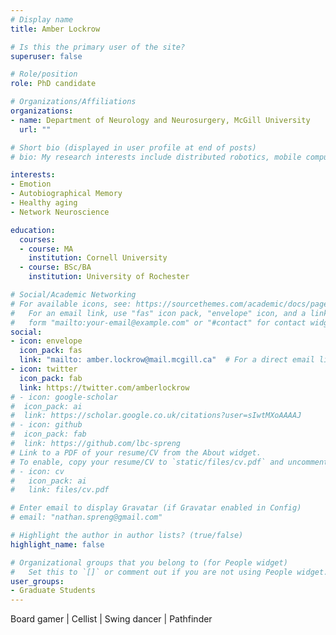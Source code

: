 ```yaml
---
# Display name
title: Amber Lockrow

# Is this the primary user of the site?
superuser: false

# Role/position
role: PhD candidate

# Organizations/Affiliations
organizations:
- name: Department of Neurology and Neurosurgery, McGill University
  url: ""

# Short bio (displayed in user profile at end of posts)
# bio: My research interests include distributed robotics, mobile computing and programmable matter.

interests:
- Emotion
- Autobiographical Memory
- Healthy aging
- Network Neuroscience

education:
  courses:
  - course: MA 
    institution: Cornell University
  - course: BSc/BA 
    institution: University of Rochester

# Social/Academic Networking
# For available icons, see: https://sourcethemes.com/academic/docs/page-builder/#icons
#   For an email link, use "fas" icon pack, "envelope" icon, and a link in the
#   form "mailto:your-email@example.com" or "#contact" for contact widget.
social:
- icon: envelope
  icon_pack: fas
  link: "mailto: amber.lockrow@mail.mcgill.ca"  # For a direct email link, use "mailto:test@example.org".
- icon: twitter
  icon_pack: fab
  link: https://twitter.com/amberlockrow
# - icon: google-scholar
#  icon_pack: ai
#  link: https://scholar.google.co.uk/citations?user=sIwtMXoAAAAJ
# - icon: github
#  icon_pack: fab
#  link: https://github.com/lbc-spreng
# Link to a PDF of your resume/CV from the About widget.
# To enable, copy your resume/CV to `static/files/cv.pdf` and uncomment the lines below.
# - icon: cv
#   icon_pack: ai
#   link: files/cv.pdf

# Enter email to display Gravatar (if Gravatar enabled in Config)
# email: "nathan.spreng@gmail.com"

# Highlight the author in author lists? (true/false)
highlight_name: false

# Organizational groups that you belong to (for People widget)
#   Set this to `[]` or comment out if you are not using People widget.
user_groups:
- Graduate Students
---
```


Board gamer | Cellist | Swing dancer | Pathfinder 

